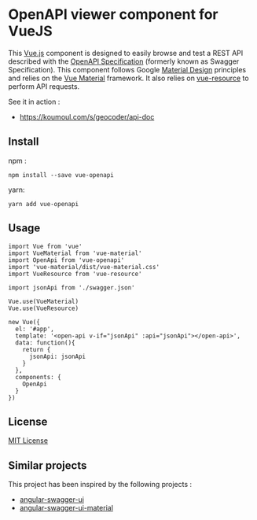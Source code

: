 # OpenAPI viewer component for VueJS

This [Vue.js](https://vuejs.org/) component is designed to easily browse and test a REST API described
with the [OpenAPI Specification](https://github.com/OAI/OpenAPI-Specification) (formerly known as Swagger Specification). This component follows Google [Material Design](https://material.google.com/) principles and relies on the [Vue Material](https://github.com/marcosmoura/vue-material) framework. It also relies on [vue-resource](https://github.com/pagekit/vue-resource) to perform API requests.

See it in action :
 * https://koumoul.com/s/geocoder/api-doc

## Install

npm :
```
npm install --save vue-openapi
```

yarn:
```
yarn add vue-openapi
```

## Usage
```
import Vue from 'vue'
import VueMaterial from 'vue-material'
import OpenApi from 'vue-openapi'
import 'vue-material/dist/vue-material.css'
import VueResource from 'vue-resource'

import jsonApi from './swagger.json'

Vue.use(VueMaterial)
Vue.use(VueResource)

new Vue({
  el: '#app',
  template: '<open-api v-if="jsonApi" :api="jsonApi"></open-api>',
  data: function(){
    return {
      jsonApi: jsonApi
    }
  },
  components: {
    OpenApi
  }
})
```
## License

[MIT License](license.md)

## Similar projects

This project has been inspired by the following projects :

 * [angular-swagger-ui](https://github.com/Orange-OpenSource/angular-swagger-ui)
 * [angular-swagger-ui-material](https://github.com/darosh/angular-swagger-ui-material)
